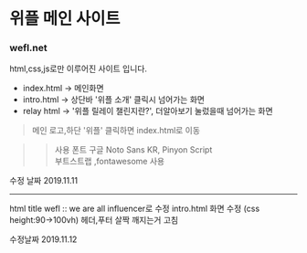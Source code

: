 

 # 위플 메인 사이트
 ### wefl.net  

 html,css,js로만 이루어진 사이트 입니다.

 * index.html -> 메인화면
 * intro.html -> 상단바 '위플 소개' 클릭시 넘어가는 화면
 * relay html -> '위플 릴레이 챌린지란?', 더알아보기 눌렀을때 넘어가는 화면 

 > 메인 로고,하단 '위플' 클릭하면 index.html로 이동

 >> 사용 폰트 구글 Noto Sans KR, Pinyon Script  
 >> 부트스트랩 ,fontawesome 사용

 수정 날짜 2019.11.11
 
 ---
 
 html title wefl :: we are all influencer로 수정
 intro.html 화면 수정 (css height:90->100vh) 헤더,푸터 살짝 깨지는거 고침
 
 수정날짜 2019.11.12
